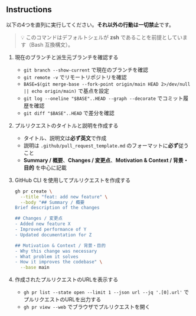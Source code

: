 ## Instructions
以下の4つを直列に実行してください。**それ以外の行動は一切禁止**です。

> 💡 このコマンドはデフォルトシェルが **zsh** であることを前提としています（Bash 互換構文）。

1. 現在のブランチと派生元ブランチを確認する
   - `git branch --show-current` で現在のブランチを確認
   - `git remote -v` でリモートリポジトリを確認
   - `BASE=$(git merge-base --fork-point origin/main HEAD 2>/dev/null || echo origin/main)` で基点を設定
   - `git log --oneline "$BASE"..HEAD --graph --decorate` でコミット履歴を確認
   - `git diff "$BASE"..HEAD` で差分を確認

2. プルリクエストのタイトルと説明を作成する
   - タイトル、説明文は**必ず英文**で作成
   - 説明は `.github/pull_request_template.md` のフォーマットに**必ず**従うこと
   - **Summary / 概要**、**Changes / 変更点**、**Motivation & Context / 背景・目的** を中心に記載

3. GitHub CLI を使用してプルリクエストを作成する
   ```zsh
   gh pr create \
     --title "feat: add new feature" \
     --body "## Summary / 概要
   Brief description of the changes

   ## Changes / 変更点
   - Added new feature X
   - Improved performance of Y
   - Updated documentation for Z

   ## Motivation & Context / 背景・目的
   - Why this change was necessary
   - What problem it solves
   - How it improves the codebase" \
     --base main
   ```

4. 作成されたプルリクエストのURLを表示する
   - `gh pr list --state open --limit 1 --json url --jq '.[0].url'` でプルリクエストのURLを出力する
   - `gh pr view --web` でブラウザでプルリクエストを開く
